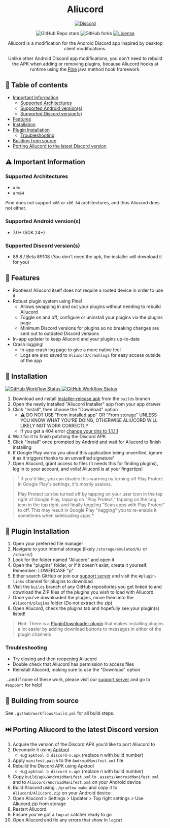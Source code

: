 <h1 align="center">Aliucord</h1>
<p align="center">
  <a href="https://discord.gg/EsNDvBaHVU">
    <img alt="Discord" src="https://img.shields.io/discord/811255666990907402?color=%2300C853&label=Support%20Server&logo=discord&logoColor=%2300C853&style=for-the-badge">
  </a>
</p>
<p align="center">
  <img alt="GitHub Repo stars" src="https://img.shields.io/github/stars/Aliucord/Aliucord?color=181717&logo=github&style=for-the-badge">
  <img alt="GitHub forks" src="https://img.shields.io/github/forks/Aliucord/Aliucord?color=181717&logo=github&style=for-the-badge">
  <a href="https://github.com/Aliucord/Aliucord/blob/main/LICENSE">
    <img alt="License" src="https://img.shields.io/badge/LICENSE-OSL--3.0-0099E5?style=for-the-badge">
  </a>
</p>

<p align="center">
Aliucord is a modification for the Android Discord app inspired by desktop client modifications.
</p>
<p align="center">
Unlike other Android Discord app modifications, you don't need to rebuild the APK when adding or removing plugins, because Aliucord hooks at runtime using the <a href="https://github.com/canyie/pine">Pine</a> java method hook framework.
</p>

## 📃 Table of contents

- [Important Information](#%EF%B8%8F-important-information)
  - [Supported Architectures](#supported-architectures)
  - [Supported Android version(s)](#supported-android-versions)
  - [Supported Discord version(s)](#supported-discord-versions)
- [Features](#-features)
- [Installation](#-installation)
- [Plugin Installation](#-plugin-installation)
  - [Troubleshooting](#troubleshooting)
- [Building from source](#-building-from-source)
- [Porting Aliucord to the latest Discord version](#-porting-aliucord-to-the-latest-discord-version)

## ⚠️ Important Information

### Supported Architectures

- `arm`
- `arm64`

Pine does not support `x86` or `x86_64` architectures, and thus Aliucord does not either.

### Supported Android version(s)

- 7.0+ (SDK 24+)

### Supported Discord version(s)

- 89.8 / Beta 89108 (You don't need the apk, the installer will download it for you)

## 🎨 Features

- Rootless! Aliucord itself does not require a rooted device in order to use it
- Robust plugin system using Pine!
    - Allows swapping in and out your plugins without needing to rebuild Aliucord
    - Toggle on and off, configure or uninstall your plugins via the plugins page
    - Minimum Discord versions for plugins so no breaking changes are sent out to outdated Discord versions
- In-app updater to keep Aliucord and your plugins up-to-date
- Crash logging!
    - In-app crash log page to give a more native feel
    - Logs are also saved to `Aliucord/crashlogs` for easy access outside of the app

## 📲 Installation

<a href="https://github.com/Aliucord/Aliucord/actions/workflows/build-installer.yml">
  <img alt="GitHub Workflow Status" src="https://img.shields.io/github/workflow/status/Aliucord/Aliucord/Build%20Installer?label=Installer%20Build&logo=githubactions&logoColor=white&style=flat-square">
</a>
<a href="https://github.com/Aliucord/Aliucord/actions/workflows/build.yml">
  <img alt="GitHub Workflow Status" src="https://img.shields.io/github/workflow/status/Aliucord/Aliucord/Build?label=App%20Build&logo=githubactions&logoColor=white&style=flat-square">
</a>

1. Download and install [Installer-release.apk](https://github.com/Aliucord/Aliucord/raw/builds/Installer-release.apk) from the `builds` branch
2. Open the newly installed "Aliucord Installer" app from your app drawer
3. Click "Install", then choose the "Download" option
    - ⚠️ DO NOT USE "From installed app" OR "From storage" UNLESS YOU KNOW WHAT YOU'RE DOING, OTHERWISE ALIUCORD WILL LIKELY NOT WORK CORRECTLY
    - If you get a 404 error [change your dns to 1.1.1.1](https://is.gd/aliucorddns)
4. Wait for it to finish patching the Discord APK
5. Click "Install" once prompted by Android and wait for Aliucord to finish installing
6. If Google Play warns you about this application being unverified, ignore it as it triggers thanks to an unverified signature¹
7. Open Aliucord, grant access to files (it needs this for finding plugins), log in to your account, and voila! Aliucord is at your fingertips!

> ¹ If you'd like, you can disable this warning by turning off Play Protect in Google Play's settings, it's mostly useless.
> 
> Play Protect can be turned off by tapping on your user icon in the top right of Google Play, tapping on "Play Protect," tapping on the cog icon in the top right, and finally toggling "Scan apps with Play Protect" to off. This may result in Google Play "nagging" you to re-enable it sometimes when sideloading apps.*


## 🔌 Plugin Installation

1. Open your preferred file manager
2. Navigate to your internal storage (likely `/storage/emulated/0/` or `/sdcard/`)
3. Look for the folder named "Aliucord" and open it
4. Open the "plugins" folder, or if it doesn't exist, create it yourself. Remember: LOWERCASE "p"
5. Either search GitHub or join our [support server](https://discord.gg/EsNDvBaHVU) and visit the `#plugin-links` channel for plugins to download
6. Visit the `builds` branch of any GitHub repositories you get linked to and download the ZIP files of the plugins you wish to load with Aliucord
7. Once you've downloaded the plugins, move them into the `Aliucord/plugins` folder (Do not extract the zip)
8. Open Aliucord, check the plugins tab and hopefully see your plugin(s) listed!

> Hint: There is a [PluginDownloader plugin](https://github.com/Vendicated/AliucordPlugins/blob/builds/PluginDownloader.zip?raw=true) that makes installing plugins a lot easier by adding download buttons to messages in either of the plugin channels


### Troubleshooting

- Try closing and then reopening Aliucord
- Double check that Aliucord has permission to access files
- Reinstall Aliucord, making sure to use the "Download" option

...and if none of these work, please visit our [support server](https://discord.gg/EsNDvBaHVU) and go to `#support` for help!


## 🧱 Building from source
See `.github/workflows/build.yml` for all build steps.

## ⏭️ Porting Aliucord to the latest Discord version

1. Acquire the version of the Discord APK you'd like to port Aliucord to
2. Decompile it using [Apktool](https://github.com/iBotPeaches/Apktool)
    - e.g `apktool d discord-n.apk` (replace n with build number)
3. Apply `manifest.patch` to the `AndroidManifest.xml` file
4. Rebuild the Discord APK using Apktool
    - e.g `apktool b discord-n.apk` (replace n with build number)
5. Copy `build/apk/AndroidManifest.xml` to `.assets/AndroidManifest.xml` and to `Aliucord/AndroidManifest.xml` on your Android device
6. Build Aliucord using `./gradlew make` and copy it to `Aliucord/Aliucord.zip` on your Android device
7. Open Aliucord > Settings > Updater > Top right settings > Use Aliucord.zip from storage
8. Restart Aliucord
9. Ensure you've got a `logcat` catcher ready to go
10. Open Aliucord and fix any errors that show in `logcat`
